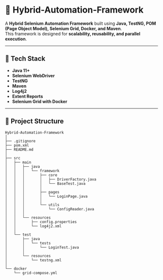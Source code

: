 # 🚀 Hybrid-Automation-Framework

A **Hybrid Selenium Automation Framework** built using **Java, TestNG, POM (Page Object Model), Selenium Grid, Docker, and Maven**.  
This framework is designed for **scalability, reusability, and parallel execution**.

---

## 📌 Tech Stack
- **Java 11+**
- **Selenium WebDriver**
- **TestNG**
- **Maven**
- **Log4j2**
- **Extent Reports**
- **Selenium Grid with Docker**

---

## 📂 Project Structure

```text
Hybrid-Automation-Framework
│
├── .gitignore
├── pom.xml
├── README.md
│
├── src
│   ├── main
│   │   ├── java
│   │   │   └── framework
│   │   │       ├── core
│   │   │       │   ├── DriverFactory.java
│   │   │       │   └── BaseTest.java
│   │   │       │
│   │   │       ├── pages
│   │   │       │   └── LoginPage.java
│   │   │       │
│   │   │       └── utils
│   │   │           └── ConfigReader.java
│   │   │
│   │   └── resources
│   │       ├── config.properties
│   │       └── log4j2.xml
│   │
│   └── test
│       ├── java
│       │   └── tests
│       │       └── LoginTest.java
│       │
│       └── resources
│           └── testng.xml
│
└── docker
    └── grid-compose.yml
